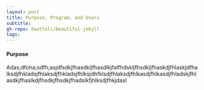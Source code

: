 ```yaml
---
layout: post
title: Purpose, Program, and Users
subtitle:
gh-repo: daattali/beautiful-jekyll
tags:
---
```


#### Purpose
Adas;dfoha;sdfh;asjdfsdkjfhasdkljfhasdlkjfalfhdskljfhsdkljfhaskdjfhlaskjdfhalksdjfhkladsjfhlaksdjfhkladsjfhlksjdhfklsdjfhlaksdjfhlkasdjfhlkasdjfhladskjfhlasdkjfhaslkdjfhsdkjfhsdkjfhadslkfjhlksdjfhkjdasl
